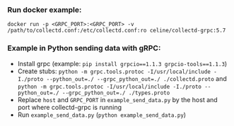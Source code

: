 ### Run docker example: 

`docker run -p <GRPC_PORT>:<GRPC_PORT> -v /path/to/collectd.conf:/etc/collectd.conf:ro celine/collectd-grpc:5.7`

### Example in Python sending data with gRPC:

 - Install grpc (example: `pip install grpcio==1.1.3 grpcio-tools==1.1.3`)
 - Create stubs: `python -m grpc.tools.protoc -I/usr/local/include -I./proto --python_out=./ --grpc_python_out=./ ./collectd.proto` and `python -m grpc.tools.protoc -I/usr/local/include -I./proto --python_out=./ --grpc_python_out=./ ./types.proto`
 - Replace `host` and `GRPC_PORT` in `example_send_data.py` by the host and port where collectd-grpc is running
 - Run `example_send_data.py` (`python example_send_data.py`)